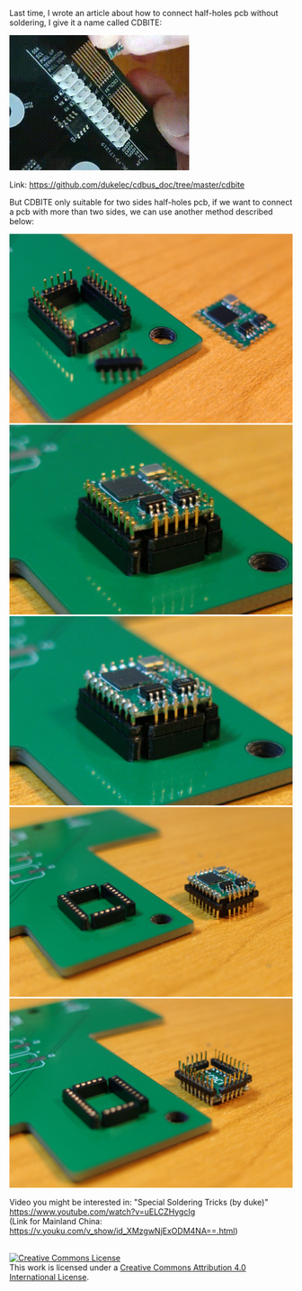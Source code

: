 Last time, I wrote an article about how to connect half-holes pcb without soldering, I give it a name called CDBITE:

<img src="cdbite_demonstration.gif">

Link: https://github.com/dukelec/cdbus_doc/tree/master/cdbite

But CDBITE only suitable for two sides half-holes pcb, if we want to connect a pcb with more than two sides, we can use another method described below:

<img src="DSC01924.jpg" style="max-width:100%">

<img src="DSC01933.jpg" style="max-width:100%">

<img src="DSC01940.jpg" style="max-width:100%">

<img src="DSC01947.jpg" style="max-width:100%">

<img src="DSC01943.jpg" style="max-width:100%">

Video you might be interested in: "Special Soldering Tricks (by duke)"  
https://www.youtube.com/watch?v=uELCZHygcIg  
(Link for Mainland China: https://v.youku.com/v_show/id_XMzgwNjExODM4NA==.html)

<br>
<a rel="license" href="http://creativecommons.org/licenses/by/4.0/"><img alt="Creative Commons License" style="border-width:0" src="https://i.creativecommons.org/l/by/4.0/88x31.png" /></a><br />This work is licensed under a <a rel="license" href="http://creativecommons.org/licenses/by/4.0/">Creative Commons Attribution 4.0 International License</a>.
